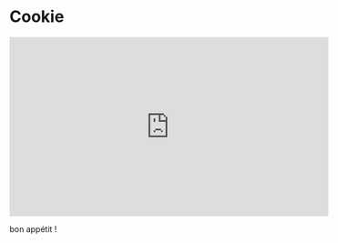 # Cookie

<iframe width="560" height="315" src="https://www.youtube.com/embed/RiDoWIjw0Wo?si=oUN40blcEs_8Fzz4" title="YouTube video player" frameborder="0" allow="accelerometer; autoplay; clipboard-write; encrypted-media; gyroscope; picture-in-picture; web-share" referrerpolicy="strict-origin-when-cross-origin" allowfullscreen></iframe>

bon appétit !


